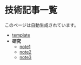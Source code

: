 # 技術記事一覧
このページは自動生成されています。

  - [template](template.md)
  - **研究**
    - [note1](研究/note1.md)
    - [note2](研究/note2.md)
    - [note3](研究/note3.md)